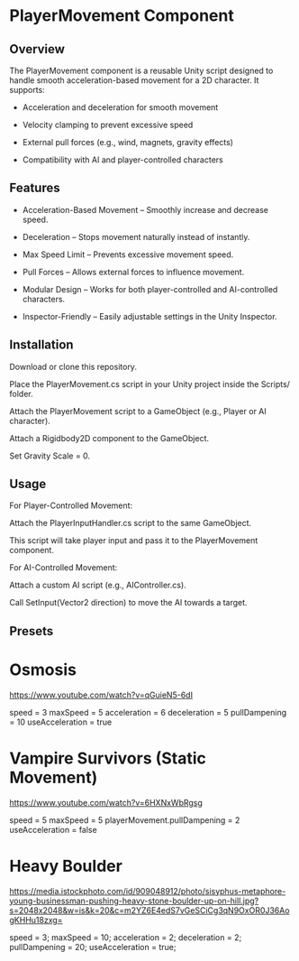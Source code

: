 # PlayerMovement Component

## Overview

The PlayerMovement component is a reusable Unity script designed to handle smooth acceleration-based movement for a 2D character. It supports:

- Acceleration and deceleration for smooth movement

- Velocity clamping to prevent excessive speed

- External pull forces (e.g., wind, magnets, gravity effects)

- Compatibility with AI and player-controlled characters

## Features

- Acceleration-Based Movement – Smoothly increase and decrease speed.

- Deceleration – Stops movement naturally instead of instantly.

- Max Speed Limit – Prevents excessive movement speed.

- Pull Forces – Allows external forces to influence movement.

- Modular Design – Works for both player-controlled and AI-controlled characters.

- Inspector-Friendly – Easily adjustable settings in the Unity Inspector.

## Installation

Download or clone this repository.

Place the PlayerMovement.cs script in your Unity project inside the Scripts/ folder.

Attach the PlayerMovement script to a GameObject (e.g., Player or AI character).

Attach a Rigidbody2D component to the GameObject.

Set Gravity Scale = 0.

## Usage

For Player-Controlled Movement:

Attach the PlayerInputHandler.cs script to the same GameObject.

This script will take player input and pass it to the PlayerMovement component.

For AI-Controlled Movement:

Attach a custom AI script (e.g., AIController.cs).

Call SetInput(Vector2 direction) to move the AI towards a target.

## Presets

# Osmosis 
https://www.youtube.com/watch?v=qGuieN5-6dI

speed = 3
maxSpeed = 5
acceleration = 6
deceleration = 5
pullDampening = 10
useAcceleration = true

# Vampire Survivors (Static Movement) 
https://www.youtube.com/watch?v=6HXNxWbRgsg

speed = 5
maxSpeed = 5
playerMovement.pullDampening = 2
useAcceleration = false

# Heavy Boulder
https://media.istockphoto.com/id/909048912/photo/sisyphus-metaphore-young-businessman-pushing-heavy-stone-boulder-up-on-hill.jpg?s=2048x2048&w=is&k=20&c=m2YZ6E4edS7vGeSCiCg3qN9OxOR0J36AogKHHu18zxg=

speed = 3;
maxSpeed = 10;
acceleration = 2;
deceleration = 2;
pullDampening = 20;
useAcceleration = true;
